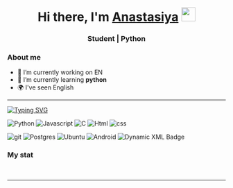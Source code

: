 <div id="header" align="center">
    <h1 align="center">Hi there, I'm <a href="https://github.com/MevScreenager" target="_blank">Anastasiya</a>  
        <img src="https://github.com/blackcater/blackcater/raw/main/images/Hi.gif" height="32"/></h1>
    <h3>Student | Python</h3>
</div>

### About me
- 🔭 I’m currently working on EN
- 🌱 I’m currently learning **python**
- 🌍 I've seen English



---

[![Typing SVG](https://readme-typing-svg.herokuapp.com?font=Fira+Code&size=25&pause=1000&background=FFFFFF00&center=true&vCenter=true&multiline=true&width=1000&height=78&lines=Really+cool+guy;Whom+makes+this+world+better)](https://git.io/typing-svg)

<!-- https://img.shields.io/badge/ -->

![Python](https://img.shields.io/badge/python-3670A0?style=for-the-badge&logo=python&logoColor=ffdd54)
![Javascript](https://img.shields.io/badge/javascript-FF4500?style=for-the-badge&logo=javascript&logoColor=FFFFFF)
![C](https://img.shields.io/badge/_-4B0082?style=for-the-badge&logo=c)
![Html](https://img.shields.io/badge/Html-FF8C00?style=for-the-badge)
![css](https://img.shields.io/badge/css-4671D5?style=for-the-badge&logo=css)

![git](https://img.shields.io/badge/git-D2691E?style=for-the-badge&logo=git&logoColor=FFFFFF)
![Postgres](https://img.shields.io/badge/postgres-%23316192.svg?style=for-the-badge&logo=postgresql&logoColor=white)
![Ubuntu](https://img.shields.io/badge/Ubuntu-800080?style=for-the-badge&logo=ubuntu&logoColor=white)
![Android](https://img.shields.io/badge/Android-32CD32?style=for-the-badge&logo=android&logoColor=white)
![Dynamic XML Badge](https://img.shields.io/badge/dynamic/xml)

### My stat

<div id="stat" align="center">
    <img src="https://github-profile-summary-cards.vercel.app/api/cards/profile-details?username=MevScreenager&theme=github_dark" alt=""/>
    <img src="https://github-profile-summary-cards.vercel.app/api/cards/repos-per-language?username=MevScreenager&theme=github_dark" alt=""/>
    <img src="https://github-profile-summary-cards.vercel.app/api/cards/stats?username=MevScreenager&theme=github_dark" alt=""/>
</div>

---
<!-- ![github-user-contribution](https://user-images.githubusercontent.com/73172033/220138936-2fbd3879-6482-40d1-852d-7f3357f8686d.svg) -->
